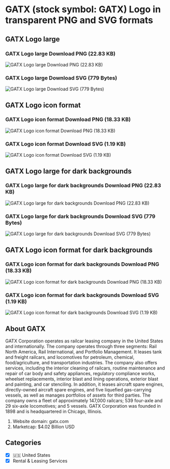 # GATX (stock symbol: GATX) Logo in transparent PNG and SVG formats

## GATX Logo large

### GATX Logo large Download PNG (22.83 KB)

![GATX Logo large Download PNG (22.83 KB)](/img/orig/GATX_BIG-9c9498d2.png)

### GATX Logo large Download SVG (779 Bytes)

![GATX Logo large Download SVG (779 Bytes)](/img/orig/GATX_BIG-6751fca6.svg)

## GATX Logo icon format

### GATX Logo icon format Download PNG (18.33 KB)

![GATX Logo icon format Download PNG (18.33 KB)](/img/orig/GATX-2d725d5a.png)

### GATX Logo icon format Download SVG (1.19 KB)

![GATX Logo icon format Download SVG (1.19 KB)](/img/orig/GATX-addc9fc2.svg)

## GATX Logo large for dark backgrounds

### GATX Logo large for dark backgrounds Download PNG (22.83 KB)

![GATX Logo large for dark backgrounds Download PNG (22.83 KB)](/img/orig/GATX_BIG.D-36f019a0.png)

### GATX Logo large for dark backgrounds Download SVG (779 Bytes)

![GATX Logo large for dark backgrounds Download SVG (779 Bytes)](/img/orig/GATX_BIG.D-492cd23e.svg)

## GATX Logo icon format for dark backgrounds

### GATX Logo icon format for dark backgrounds Download PNG (18.33 KB)

![GATX Logo icon format for dark backgrounds Download PNG (18.33 KB)](/img/orig/GATX.D-2518f2ea.png)

### GATX Logo icon format for dark backgrounds Download SVG (1.19 KB)

![GATX Logo icon format for dark backgrounds Download SVG (1.19 KB)](/img/orig/GATX.D-a8a6e311.svg)

## About GATX

GATX Corporation operates as railcar leasing company in the United States and internationally. The company operates through three segments: Rail North America, Rail International, and Portfolio Management. It leases tank and freight railcars, and locomotives for petroleum, chemical, food/agriculture, and transportation industries. The company also offers services, including the interior cleaning of railcars, routine maintenance and repair of car body and safety appliances, regulatory compliance works, wheelset replacements, interior blast and lining operations, exterior blast and painting, and car stenciling. In addition, it leases aircraft spare engines, directly-owned aircraft spare engines, and five liquefied gas-carrying vessels, as well as manages portfolios of assets for third parties. The company owns a fleet of approximately 147,000 railcars; 539 four-axle and 29 six-axle locomotives; and 5 vessels. GATX Corporation was founded in 1898 and is headquartered in Chicago, Illinois.

1. Website domain: gatx.com
2. Marketcap: $4.02 Billion USD


## Categories
- [x] 🇺🇸 United States
- [x] Rental & Leasing Services
